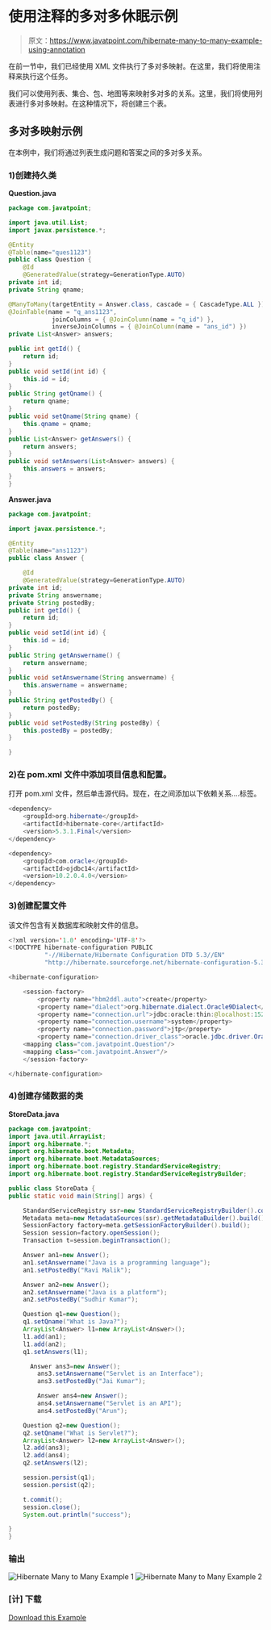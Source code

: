 # 使用注释的多对多休眠示例

> 原文：<https://www.javatpoint.com/hibernate-many-to-many-example-using-annotation>

在前一节中，我们已经使用 XML 文件执行了多对多映射。在这里，我们将使用注释来执行这个任务。

我们可以使用列表、集合、包、地图等来映射多对多的关系。这里，我们将使用列表进行多对多映射。在这种情况下，将创建三个表。

## 多对多映射示例

在本例中，我们将通过列表生成问题和答案之间的多对多关系。

### 1)创建持久类

**Question.java**

```java
package com.javatpoint;  

import java.util.List;
import javax.persistence.*;  

@Entity
@Table(name="ques1123")
public class Question {  
	@Id
	@GeneratedValue(strategy=GenerationType.AUTO)
private int id;  
private String qname; 

@ManyToMany(targetEntity = Answer.class, cascade = { CascadeType.ALL })
@JoinTable(name = "q_ans1123", 
			joinColumns = { @JoinColumn(name = "q_id") }, 
			inverseJoinColumns = { @JoinColumn(name = "ans_id") })
private List<Answer> answers;

public int getId() {
	return id;
}
public void setId(int id) {
	this.id = id;
}
public String getQname() {
	return qname;
}
public void setQname(String qname) {
	this.qname = qname;
}
public List<Answer> getAnswers() {
	return answers;
}
public void setAnswers(List<Answer> answers) {
	this.answers = answers;
}    
}

```

**Answer.java**

```java
package com.javatpoint;

import javax.persistence.*;

@Entity
@Table(name="ans1123")
public class Answer { 

	@Id
	@GeneratedValue(strategy=GenerationType.AUTO)
private int id;  
private String answername;  
private String postedBy;  
public int getId() {
	return id;
}
public void setId(int id) {
	this.id = id;
}
public String getAnswername() {
	return answername;
}
public void setAnswername(String answername) {
	this.answername = answername;
}
public String getPostedBy() {
	return postedBy;
}
public void setPostedBy(String postedBy) {
	this.postedBy = postedBy;
}

}  

```

### 2)在 pom.xml 文件中添加项目信息和配置。

打开 pom.xml 文件，然后单击源代码。现在，在<dependencies>之间添加以下依赖关系....</dependencies>标签。

```java
<dependency>  
    <groupId>org.hibernate</groupId>  
    <artifactId>hibernate-core</artifactId>  
    <version>5.3.1.Final</version>  
</dependency>  

```

```java
<dependency>  
    <groupId>com.oracle</groupId>  
    <artifactId>ojdbc14</artifactId>  
    <version>10.2.0.4.0</version>  
</dependency>  

```

### 3)创建配置文件

该文件包含有关数据库和映射文件的信息。

```java
<?xml version='1.0' encoding='UTF-8'?>  
<!DOCTYPE hibernate-configuration PUBLIC  
          "-//Hibernate/Hibernate Configuration DTD 5.3//EN"  
          "http://hibernate.sourceforge.net/hibernate-configuration-5.3.dtd">  

<hibernate-configuration>  

    <session-factory>  
        <property name="hbm2ddl.auto">create</property>  
        <property name="dialect">org.hibernate.dialect.Oracle9Dialect</property>  
        <property name="connection.url">jdbc:oracle:thin:@localhost:1521:xe</property>  
        <property name="connection.username">system</property>  
        <property name="connection.password">jtp</property>  
        <property name="connection.driver_class">oracle.jdbc.driver.OracleDriver</property>  
    <mapping class="com.javatpoint.Question"/>  
    <mapping class="com.javatpoint.Answer"/>
    </session-factory>  

</hibernate-configuration>

```

### 4)创建存储数据的类

**StoreData.java**

```java
package com.javatpoint;  
import java.util.ArrayList;  
import org.hibernate.*;
import org.hibernate.boot.Metadata;
import org.hibernate.boot.MetadataSources;
import org.hibernate.boot.registry.StandardServiceRegistry;
import org.hibernate.boot.registry.StandardServiceRegistryBuilder;

public class StoreData {  
public static void main(String[] args) {  

	StandardServiceRegistry ssr=new StandardServiceRegistryBuilder().configure("hibernate.cfg.xml").build();  
    Metadata meta=new MetadataSources(ssr).getMetadataBuilder().build();  
    SessionFactory factory=meta.getSessionFactoryBuilder().build();  
    Session session=factory.openSession();  
    Transaction t=session.beginTransaction();    

	Answer an1=new Answer();
	an1.setAnswername("Java is a programming language");
	an1.setPostedBy("Ravi Malik");

	Answer an2=new Answer();
	an2.setAnswername("Java is a platform");
	an2.setPostedBy("Sudhir Kumar");

	Question q1=new Question();
	q1.setQname("What is Java?");
	ArrayList<Answer> l1=new ArrayList<Answer>();
	l1.add(an1);
	l1.add(an2);
	q1.setAnswers(l1);

	  Answer ans3=new Answer();  
	    ans3.setAnswername("Servlet is an Interface");  
	    ans3.setPostedBy("Jai Kumar");  

	    Answer ans4=new Answer();  
	    ans4.setAnswername("Servlet is an API");  
	    ans4.setPostedBy("Arun");  

	Question q2=new Question();
	q2.setQname("What is Servlet?");
	ArrayList<Answer> l2=new ArrayList<Answer>();
	l2.add(ans3);
	l2.add(ans4);
	q2.setAnswers(l2);

    session.persist(q1);  
    session.persist(q2);  

    t.commit();  
    session.close();  
    System.out.println("success");  

}  
} 

```

### 输出

![Hibernate Many to Many Example 1](../img/6949916f53bcfc9972b2aa7c2b43a539.png) ![Hibernate Many to Many Example 2](../img/42c89ab2bde290723024df9323c67ff8.png)

### [计] 下载

[Download this Example](src/hb/mtmannotation.zip)